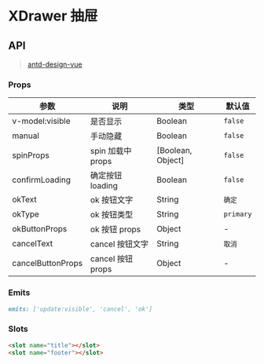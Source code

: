 # XDrawer 抽屉

## API
> [antd-design-vue](https://www.antdv.com/components/drawer-cn)
### Props

| 参数 | 说明 | 类型 | 默认值 |
| --- | --- | --- | --- |
| v-model:visible | 是否显示 | Boolean | `false` |
| manual | 手动隐藏 | Boolean | `false` |
| spinProps | spin 加载中 props | [Boolean, Object] | `false` |
| confirmLoading | 确定按钮 loading | Boolean | `false` |
| okText | ok 按钮文字 | String | `确定` |
| okType | ok 按钮类型 | String | `primary` |
| okButtonProps | ok 按钮 props | Object | - |
| cancelText | cancel 按钮文字 | String | `取消` |
| cancelButtonProps | cancel 按钮 props | Object | - |

### Emits
```markdown
emits: ['update:visible', 'cancel', 'ok']
```

### Slots
```markdown
<slot name="title"></slot>
<slot name="footer"></slot>
```
